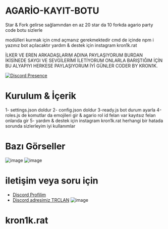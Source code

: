 # AGARİO-KAYIT-BOTU
Star & Fork gelirse sağlamından en az 20 star da 10 forkda agario party code botu sizlerle

modülleri kurmak için cmd açmanız gerekmektedir cmd de içinde npm i yazınız bot açılacaktır yardım & destek için instagram kron1k.rat

İLKER VE EREN ARKADAŞLARIM ADINA PAYLAŞIYORUM BURDAN İKİSİNEDE SAYGI VE SEVGİLERİMİ İLETİYORUM ONLARLA BARIŞTIĞIM İÇİN BU ALYAPIYI HERKESE PAYLAŞIYORUM İYİ GÜNLER CODER BY KRON1K.  

[![Discord Presence](https://lanyard.cnrad.dev/api/1108498175653859358)](https://discord.com/users/1108498175653859358)

  
 # Kurulum & İçerik 
1- settings.json doldur
2- config.json doldur
3-ready.js bot durum ayarla
4-roles.js de komutlar da emojileri gir & agario rol id felan var kayıtsız felan onlarıda gir
5- yardım & destek için instagram kron1k.rat herhangi bir hatada sorunda sizlerleyim iyi kullanımlar 

  

 # Bazı Görseller  

![image](https://github.com/WEDALARISEWMEM/agario_register_bot/assets/97955568/2e01d23b-f425-4b29-95fd-08df3c2594e3)
![image](https://github.com/WEDALARISEWMEM/agario_register_bot/assets/97955568/65159b7c-4e5a-46e6-85a3-e34416c94afd)


 # iletişim veya soru için

 - [Discord Profilim](https://discord.com/users/1108498175653859358)
 - [Discord adresimiz TRCLAN](https://discord.gg/trclan)
![image](https://github.com/WEDALARISEWMEM/agario_register_bot/assets/97955568/55982964-40ae-4c39-8f7e-54ac8ab65664)
 # kron1k.rat
